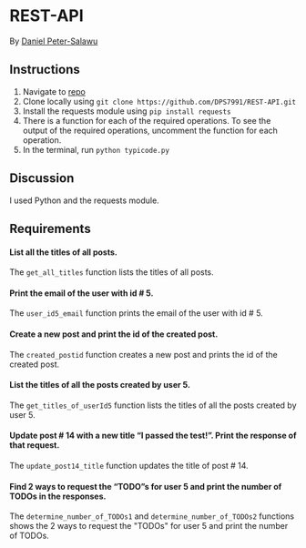 # REST-API

By [Daniel Peter-Salawu](mailto:danielpetersalawu@gmail.com)

## Instructions

1. Navigate to [repo](https://github.com/DPS7991/REST-API)
2. Clone locally using `git clone https://github.com/DPS7991/REST-API.git`
3. Install the requests module using `pip install requests`
4. There is a function for each of the required operations. To see the output of the required operations, uncomment the function for each operation.
5. In the terminal, run `python typicode.py`


## Discussion

I used Python and the requests module.

## Requirements

#### List all the titles of all posts.

The `get_all_titles` function lists the titles of all posts.

#### Print the email of the user with id # 5.

The `user_id5_email` function prints the email of the user with id # 5.

#### Create a new post and print the id of the created post.

The `created_postid` function creates a new post and prints the id of the created post.

#### List the titles of all the posts created by user 5.

The `get_titles_of_userId5` function lists the titles of all the posts created by user 5.

#### Update post # 14 with a new title “I passed the test!”. Print the response of that request.

The `update_post14_title` function updates the title of post # 14.

#### Find 2 ways to request the “TODO”s for user 5 and print the number of TODOs in the responses.

The `determine_number_of_TODOs1` and `determine_number_of_TODOs2` functions shows the 2 ways to request the "TODOs" for user 5 and print the number of TODOs.